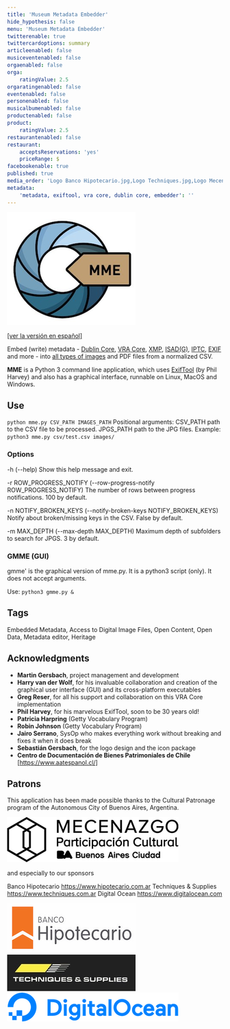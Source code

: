 ```yaml
---
title: 'Museum Metadata Embedder'
hide_hypothesis: false
menu: 'Museum Metadata Embedder'
twitterenable: true
twittercardoptions: summary
articleenabled: false
musiceventenabled: false
orgaenabled: false
orga:
    ratingValue: 2.5
orgaratingenabled: false
eventenabled: false
personenabled: false
musicalbumenabled: false
productenabled: false
product:
    ratingValue: 2.5
restaurantenabled: false
restaurant:
    acceptsReservations: 'yes'
    priceRange: $
facebookenable: true
published: true
media_order: 'Logo Banco Hipotecario.jpg,Logo Techniques.jpg,Logo Mecenazgo 2021 negro ch.png,DO_Logo_Horizontal_Blue.png'
metadata:
    'metadata, exiftool, vra core, dublin core, embedder': ''
---
```


![mme-logo-300](mme-logo-300.jpg "mme-logo-300")

[[ver la versión en español]](https://docs.museosabiertos.org/es/museum-metadata-embedder)

Embed (write) metadata - [Dublin Core](https://dublincore.org/specifications/dublin-core/), [VRA Core](https://core.vraweb.org/), [XMP](https://www.adobe.com/products/xmp.html), [ISAD(G)](https://www.ica.org/sites/default/files/CBPS_2000_Guidelines_ISAD(G)_Second-edition_EN.pdf), [IPTC](https://iptc.org/standards/photo-metadata/), [EXIF](https://docs.fileformat.com/image/exif/) and more - into [all types of images](https://exiftool.org/#supported) and PDF files from a normalized CSV.

**MME** is a Python 3 command line application, which uses [ExifTool](https://exiftool.org/) (by Phil Harvey) and also has a graphical interface, runnable on Linux, MacOS and Windows.

## Use
<code>python mme.py CSV_PATH IMAGES_PATH</code>
Positional arguments: CSV_PATH path to the CSV file to be processed. JPGS_PATH path to the JPG files.
Example: <code> python3 mme.py csv/test.csv images/</code>

### Options
-h (--help)
    Show this help message and exit.

-r ROW_PROGRESS_NOTIFY (--row-progress-notify ROW_PROGRESS_NOTIFY)
    The number of rows between progress notifications. 100 by default.

-n NOTIFY_BROKEN_KEYS (--notify-broken-keys NOTIFY_BROKEN_KEYS)
    Notify about broken/missing keys in the CSV. False by default.

-m MAX_DEPTH (--max-depth MAX_DEPTH)
    Maximum depth of subfolders to search for JPGS. 3 by default.

### GMME (GUI)
gmme' is the graphical version of mme.py. It is a python3 script (only). It does not accept arguments.

Use:
<code>python3 gmme.py & </code>

## Tags
Embedded Metadata, Access to Digital Image Files, Open Content, Open Data, Metadata editor, Heritage

## Acknowledgments
* **Martin Gersbach**, project management and development
* **Harry van der Wolf**, for his invaluable collaboration and creation of the graphical user interface (GUI) and its cross-platform executables
* **Greg Reser**, for all his support and collaboration on this VRA Core implementation
* **Phil Harvey**, for his marvelous ExifTool, soon to be 30 years old!
* **Patricia Harpring** (Getty Vocabulary Program)
* **Robin Johnson** (Getty Vocabulary Program)
* **Jairo Serrano**, SysOp who makes everything work without breaking and fixes it when it does break
* **Sebastián Gersbach**, for the logo design and the icon package
* **Centro de Documentación de Bienes Patrimoniales de Chile** [https://www.aatespanol.cl/]

## Patrons
This application has been made possible thanks to the Cultural Patronage program of the Autonomous City of Buenos Aires, Argentina.

![Logo%20Mecenazgo%202021%20negro%20ch](Logo%20Mecenazgo%202021%20negro%20ch.png "Logo%20Mecenazgo%202021%20negro%20ch")

and especially to our sponsors

Banco Hipotecario https://www.hipotecario.com.ar
Techniques & Supplies https://www.techniques.com.ar
Digital Ocean https://www.digitalocean.com

![Logo%20Banco%20Hipotecario](Logo%20Banco%20Hipotecario.jpg "Logo%20Banco%20Hipotecario")
![Logo%20Techniques](Logo%20Techniques.jpg "Logo%20Techniques")
![DO_Logo_Horizontal_Blue](DO_Logo_Horizontal_Blue.png "DO_Logo_Horizontal_Blue")